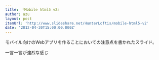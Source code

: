 ```yaml
---
title: 『Mobile html5 v2』
author: azu
layout: post
itemUrl: 'http://www.slideshare.net/HunterLoftis/mobile-html5-v2'
date: '2012-04-30T15:00:00.000Z'
---
```

モバイル向けのWebアプリを作ることにおいての注意点を書かれたスライド。

一言一言が強烈な感じ
